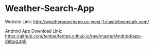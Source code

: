 # Weather-Search-App

Website Link:
http://weathersearchapp.us-west-1.elasticbeanstalk.com/

Android App Download Link:
https://github.com/tentpe/tentpe.github.io/raw/master/Android/app-debug.apk
